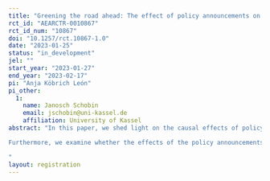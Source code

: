 ```yaml
---
title: "Greening the road ahead: The effect of policy announcements on green mobility behaviors"
rct_id: "AEARCTR-0010867"
rct_id_num: "10867"
doi: "10.1257/rct.10867-1.0"
date: "2023-01-25"
status: "in_development"
jel: ""
start_year: "2023-01-27"
end_year: "2023-02-17"
pi: "Anja Köbrich León"
pi_other:
  1:
    name: Janosch Schobin
    email: jschobin@uni-kassel.de
    affiliation: University of Kassel
abstract: "In this paper, we shed light on the causal effects of policy announcements in terms of information on planned transport policy measures that render driving less attractive. We expect that providing information on changing transportation policies (making driving less attractive or more expensive) will trigger a (hypothetical) behavioral change in mode choice toward less motorized individual transportation options.
Furthermore, we examine whether the effects of the policy announcements depend on trust in political institutions and (governing) parties. 
"
layout: registration
---
```


